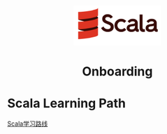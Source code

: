 <p align="center"><img src="./assets/scala-icon.png" width=200></p>
<h1 align="center">Onboarding</h1>

# Scala Learning Path

[Scala学习路线](./assets/scala-learning-path.html)
